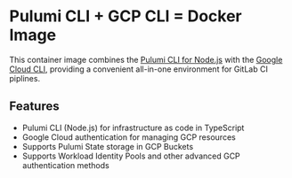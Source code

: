# Pulumi CLI + GCP CLI = Docker Image

This container image combines the [Pulumi CLI for Node.js](https://hub.docker.com/r/pulumi/pulumi-nodejs) with the [Google Cloud CLI](https://cloud.google.com/cli), providing a convenient all-in-one environment for GitLab CI piplines.

## Features
- Pulumi CLI (Node.js) for infrastructure as code in TypeScript
- Google Cloud authentication for managing GCP resources
- Supports Pulumi State storage in GCP Buckets
- Supports Workload Identity Pools and other advanced GCP authentication methods
